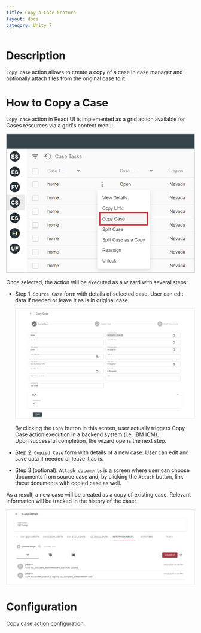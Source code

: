 ```yaml
---
title: Copy a Case Feature
layout: docs
category: Unity 7
---
```


# Description

`Copy case` action allows to create a copy of a case in case manager and optionally attach files from the original case to it. 

# How to Copy a Case

`Copy case` action in React UI is implemented as a grid action available for Cases resources via a grid's context menu:

![context-menu](copy-case/images/context-menu.png) 

Once selected, the action will be executed as a wizard with several steps:

- Step 1. `Source Case` form with details of selected case. User can edit data if needed or leave it as is in original case. 

    ![source-case-form](copy-case/images/source-case-form.png)          

    By clicking the `Copy` button in this screen, user actually triggers Copy Case action execution in a backend system (i.e. IBM ICM).  
    Upon successful completion, the wizard opens the next step.
    
- Step 2. `Copied Case` form with details of a new case. User can edit and save data if needed or leave it as is.

- Step 3 (optional). `Attach documents` is a screen where user can choose documents from source case and, by clicking the `Attach` button, link these documents with copied case as well.

As a result, a new case will be created as a copy of existing case. Relevant information will be tracked in the history of the case:

![history-comments-tab](copy-case/images/history-comments-tab.png)

# Configuration

[Copy case action configuration](../../configuration/actions/copy-case.md)
